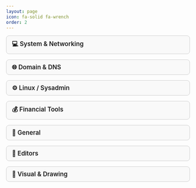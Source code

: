 ```yaml
---
layout: page
icon: fa-solid fa-wrench
order: 2
---
```


<style>
  details {
    margin-bottom: 15px;
    border: 1px solid #ccc;
    border-radius: 8px;
    padding: 10px 15px;
    background: #f9f9f9;
    transition: background 0.2s;
  }

  details[open] {
    background: #e6f0ff;
  }

  summary {
    font-size: 1.2em;
    font-weight: 600;
    cursor: pointer;
    list-style: none;
  }

  summary::-webkit-details-marker {
    display: none; /* varsayılan ok işaretini kaldırır */
  }

  .tool-list {
    margin-top: 10px;
    padding-left: 15px;
  }

  .tool-list a {
    display: block;
    padding: 5px 0;
    text-decoration: none;
    color: #333;
    transition: color 0.2s;
  }

  .tool-list a:hover {
    color: #007bff;
  }
</style>

<details>
  <summary>💻 System & Networking</summary>
  <div class="tool-list">
    <a href="https://farukguler.com/app/my-ip/">What Is My IP Address</a>
    <a href="https://farukguler.com/app/ssl-tls-checker/">SSL/TLS Checker</a>
    <a href="https://farukguler.com/app/speed-test/">NetSpeed Test</a>
    <a href="https://farukguler.com/app/IPv4-subnet-calculator/">Subnet Calculator</a>
    <a href="https://farukguler.com/app/domain-ip-analyzer/">Domain IP Analyzer</a>
    <a href="https://farukguler.com/app/reverse-ip/">Reverse IP Lookup</a>
    <a href="https://farukguler.com/app/subdomain-finder/">Subdomain Finder</a>
  </div>
</details>

<details>
  <summary>🌐 Domain & DNS</summary>
  <div class="tool-list">
    <a href="https://farukguler.com/app/whois-lookup/">WHOIS Domain Lookup</a>
    <a href="https://farukguler.com/app/tld-lookup/">Domain TLD Bulk Lookup</a>
  </div>
</details>

<details>
  <summary>⚙️ Linux / Sysadmin</summary>
  <div class="tool-list">
    <a href="https://farukguler.com/app/cronjob-planner/">Cronjob Planner</a>
    <a href="https://farukguler.com/app/parted/">Parted Jump Manual</a>
    <a href="https://farukguler.com/app/chmod-calculator/">Unix Permissions Calculator</a>
    <a href="https://github.com/faruk-guler/Neutron/">Neutron – Powerful Automation</a>
    <a href="https://farukguler.com/app/live-localhost/">Live Localhost</a>
  </div>
</details>

<details>
  <summary>💰 Financial Tools</summary>
  <div class="tool-list">
    <a href="https://farukguler.com/app/portfolio-analyzer-usd-try/">Portfolio Analyzer USD/TRY</a>
    <a href="https://farukguler.com/app/futures-calc/">Futures Liquidation Calculator</a>
    <a href="https://farukguler.com/app/spot-calc/">Spot Profit Calculator</a>
  </div>
</details>

<details>
  <summary>🧰 General</summary>
  <div class="tool-list">
    <a href="https://farukguler.com/app/nobet/">Ücretsiz Nöbet Hazırlama Programı</a>
    <a href="https://farukguler.com/app/base64/">Base64 Encoder/Decoder</a>
    <a href="https://farukguler.com/app/converter/">Byte Converter</a>
    <a href="https://farukguler.com/app/random-pass-generator/">Advanced Password Generator</a>
    <a href="https://farukguler.com/app/qr-generator/">QR Code Generator</a>
    <a href="https://farukguler.com/app/diff/">Diff Checker</a>
  </div>
</details>

<details>
  <summary>📝 Editors</summary>
  <div class="tool-list">
    <a href="https://farukguler.com/app/text-editor/">Advanced Text Editor</a>
    <a href="https://farukguler.com/app/tiny-markdown-editor/">Tiny Markdown Editor</a>
  </div>
</details>

<details>
  <summary>🎨 Visual & Drawing</summary>
  <div class="tool-list">
    <a href="https://farukguler.com/app/open-draw/">OpenDraw WebUI</a>
  </div>
</details>
